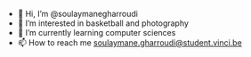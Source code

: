 - 👋 Hi, I’m @soulaymanegharroudi
- 👀 I’m interested in basketball and photography
- 🌱 I’m currently learning computer sciences
- 📫 How to reach me soulaymane.gharroudi@student.vinci.be

<!---
soulaymanegharroudi/soulaymanegharroudi is a ✨ special ✨ repository because its `README.md` (this file) appears on your GitHub profile.
You can click the Preview link to take a look at your changes.
--->

